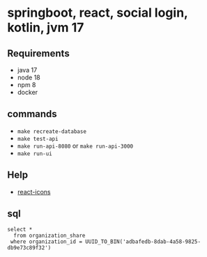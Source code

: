 # springboot, react, social login, kotlin, jvm 17

## Requirements
- java 17
- node 18
- npm 8
- docker

## commands
- `make recreate-database`
- `make test-api`
- `make run-api-8080` or `make run-api-3000`
- `make run-ui`

## Help
- [react-icons](https://react-icons.github.io/react-icons)

## sql

```mysql-sql
select *
  from organization_share
 where organization_id = UUID_TO_BIN('adbafedb-8dab-4a58-9825-db9e73c89f32')
```
